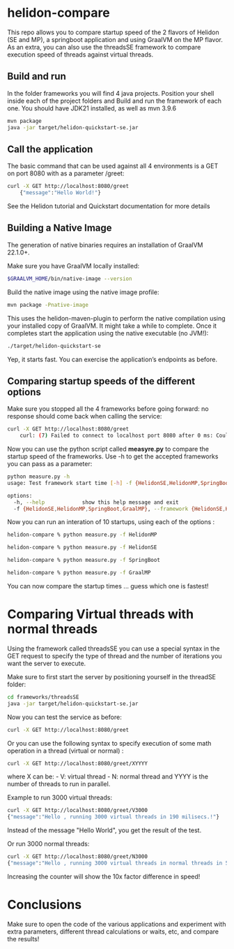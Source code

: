 # helidon-compare

This repo allows you to compare startup speed of the 2 flavors of Helidon (SE and MP), a springboot application and using GraalVM on the MP flavor.
As an extra, you can also use the threadsSE framework to compare execution speed of threads against virtual threads.

## Build and run

In the folder frameworks you will find 4 java projects.  Position your shell inside each of the project folders and Build and run the framework of each one.  You should have JDK21 installed, as well as mvn 3.9.6

```bash
mvn package
java -jar target/helidon-quickstart-se.jar
```

## Call the application

The basic command that can be used against all 4 environments is a GET on port 8080 with as a parameter /greet:

```bash
curl -X GET http://localhost:8080/greet
    {"message":"Hello World!"}
```

See the Helidon tutorial and Quickstart documentation for more details

## Building a Native Image

The generation of native binaries requires an installation of GraalVM 22.1.0+.

Make sure you have GraalVM locally installed:

```bash
$GRAALVM_HOME/bin/native-image --version
```

Build the native image using the native image profile:

```bash
mvn package -Pnative-image
```

This uses the helidon-maven-plugin to perform the native compilation using your installed copy of GraalVM. It might take a while to complete.
Once it completes start the application using the native executable (no JVM!):

```bash
./target/helidon-quickstart-se
```

Yep, it starts fast. You can exercise the application’s endpoints as before.


## Comparing startup speeds of the different options

Make sure you stopped all the 4 frameworks before going forward: no response should come back when calling the service:

```bash
curl -X GET http://localhost:8080/greet
    curl: (7) Failed to connect to localhost port 8080 after 0 ms: Couldn't connect to server
```

Now you can use the python script called **measyre.py** to compare the startup speed of the frameworks.  Use -h to get the accepted frameworks you can pass as a parameter:

```bash
python measure.py -h
usage: Test framework start time [-h] -f {HelidonSE,HelidonMP,SpringBoot,GraalMP}

options:
  -h, --help            show this help message and exit
  -f {HelidonSE,HelidonMP,SpringBoot,GraalMP}, --framework {HelidonSE,HelidonMP,SpringBoot,GraalMP}
```

Now you can run an interation of 10 startups, using each of the options :

```bash
helidon-compare % python measure.py -f HelidonMP

helidon-compare % python measure.py -f HelidonSE

helidon-compare % python measure.py -f SpringBoot

helidon-compare % python measure.py -f GraalMP
```

You can now compare the startup times ... guess which one is fastest!

# Comparing Virtual threads with normal threads

Using the framework called threadsSE you can use a special syntax in the GET request to specify the type of thread and the number of iterations you want the server to execute.

Make sure to first start the server by positioning yourself in the threadSE folder:

```bash
cd frameworks/threadsSE
java -jar target/helidon-quickstart-se.jar
```

Now you can test the service as before:

```bash
curl -X GET http://localhost:8080/greet
```

Or you can use the following syntax to specify execution of some math operation in a thread (virtual or normal) :

```bash
curl -X GET http://localhost:8080/greet/XYYYY
```

where X can be:
    - V: virtual thread
    - N: normal thread
and YYYY is the number of threads to run in parallel.

Example to run 3000 virtual threads:

```bash
curl -X GET http://localhost:8080/greet/V3000
{"message":"Hello , running 3000 virtual threads in 190 milisecs.!"}
```

Instead of the message "Hello World", you get the result of the test.

Or run 3000 normal threads:

```bash
curl -X GET http://localhost:8080/greet/N3000
{"message":"Hello , running 3000 virtual threads in normal threads in 552 milisecs.!"}
```

Increasing the counter will show the 10x factor difference in speed!

# Conclusions

Make sure to open the code of the various applications and experiment with extra parameters, different thread calculations or waits, etc, and compare the results!




